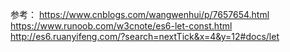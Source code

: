    
参考：
https://www.cnblogs.com/wangwenhui/p/7657654.html
https://www.runoob.com/w3cnote/es6-let-const.html
http://es6.ruanyifeng.com/?search=nextTick&x=4&y=12#docs/let
